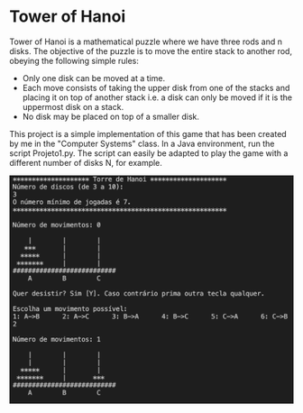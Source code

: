 # Tower of Hanoi

Tower of Hanoi is a mathematical puzzle where we have three rods and n disks. The objective of the puzzle is to move the entire stack to another rod, obeying the following simple rules:
- Only one disk can be moved at a time.
- Each move consists of taking the upper disk from one of the stacks and placing it on top of another stack i.e. a disk can only be moved if it is the uppermost disk on a stack.
- No disk may be placed on top of a smaller disk.


This project is a simple implementation of this game that has been created by me in the "Computer Systems" class.
In a Java environment, run the script Projeto1.py. The script can easily be adapted to play the game with a different number of disks N, for example.

<p align="center" margin="20px">
  <img width="600" src="example.png">
</p>
